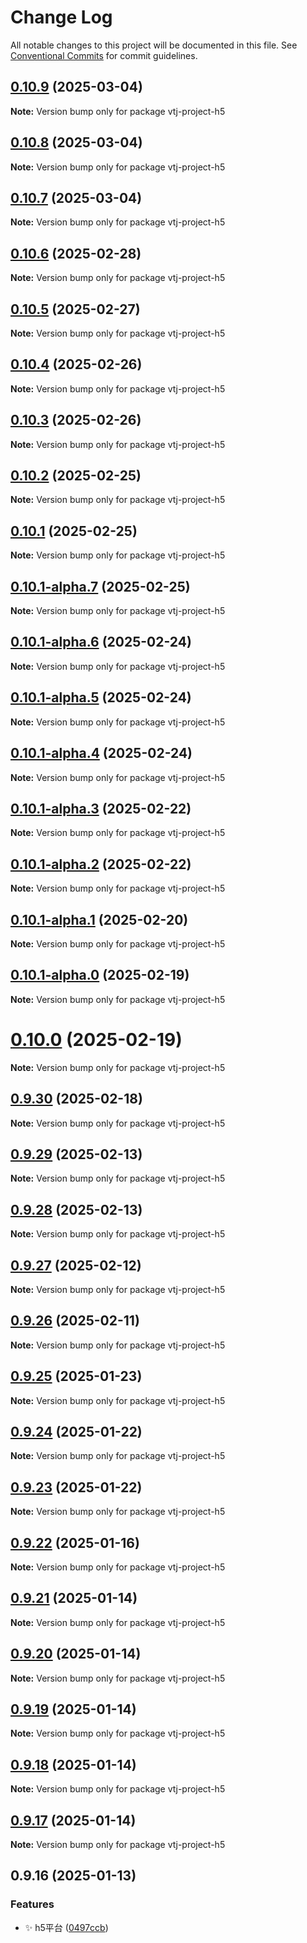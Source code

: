 # Change Log

All notable changes to this project will be documented in this file.
See [Conventional Commits](https://conventionalcommits.org) for commit guidelines.

## [0.10.9](https://gitee.com/newgateway/vtj/compare/vtj-project-h5@0.10.8...vtj-project-h5@0.10.9) (2025-03-04)

**Note:** Version bump only for package vtj-project-h5





## [0.10.8](https://gitee.com/newgateway/vtj/compare/vtj-project-h5@0.10.7...vtj-project-h5@0.10.8) (2025-03-04)

**Note:** Version bump only for package vtj-project-h5





## [0.10.7](https://gitee.com/newgateway/vtj/compare/vtj-project-h5@0.10.5...vtj-project-h5@0.10.7) (2025-03-04)

**Note:** Version bump only for package vtj-project-h5





## [0.10.6](https://gitee.com/newgateway/vtj/compare/vtj-project-h5@0.10.5...vtj-project-h5@0.10.6) (2025-02-28)

**Note:** Version bump only for package vtj-project-h5





## [0.10.5](https://gitee.com/newgateway/vtj/compare/vtj-project-h5@0.10.4...vtj-project-h5@0.10.5) (2025-02-27)

**Note:** Version bump only for package vtj-project-h5





## [0.10.4](https://gitee.com/newgateway/vtj/compare/vtj-project-h5@0.10.3...vtj-project-h5@0.10.4) (2025-02-26)

**Note:** Version bump only for package vtj-project-h5





## [0.10.3](https://gitee.com/newgateway/vtj/compare/vtj-project-h5@0.10.2...vtj-project-h5@0.10.3) (2025-02-26)

**Note:** Version bump only for package vtj-project-h5





## [0.10.2](https://gitee.com/newgateway/vtj/compare/vtj-project-h5@0.10.1...vtj-project-h5@0.10.2) (2025-02-25)

**Note:** Version bump only for package vtj-project-h5





## [0.10.1](https://gitee.com/newgateway/vtj/compare/vtj-project-h5@0.10.1-alpha.7...vtj-project-h5@0.10.1) (2025-02-25)

**Note:** Version bump only for package vtj-project-h5





## [0.10.1-alpha.7](https://gitee.com/newgateway/vtj/compare/vtj-project-h5@0.10.1-alpha.6...vtj-project-h5@0.10.1-alpha.7) (2025-02-25)

**Note:** Version bump only for package vtj-project-h5





## [0.10.1-alpha.6](https://gitee.com/newgateway/vtj/compare/vtj-project-h5@0.10.1-alpha.5...vtj-project-h5@0.10.1-alpha.6) (2025-02-24)

**Note:** Version bump only for package vtj-project-h5





## [0.10.1-alpha.5](https://gitee.com/newgateway/vtj/compare/vtj-project-h5@0.10.1-alpha.4...vtj-project-h5@0.10.1-alpha.5) (2025-02-24)

**Note:** Version bump only for package vtj-project-h5





## [0.10.1-alpha.4](https://gitee.com/newgateway/vtj/compare/vtj-project-h5@0.10.1-alpha.3...vtj-project-h5@0.10.1-alpha.4) (2025-02-24)

**Note:** Version bump only for package vtj-project-h5





## [0.10.1-alpha.3](https://gitee.com/newgateway/vtj/compare/vtj-project-h5@0.10.1-alpha.2...vtj-project-h5@0.10.1-alpha.3) (2025-02-22)

**Note:** Version bump only for package vtj-project-h5





## [0.10.1-alpha.2](https://gitee.com/newgateway/vtj/compare/vtj-project-h5@0.10.1-alpha.1...vtj-project-h5@0.10.1-alpha.2) (2025-02-22)

**Note:** Version bump only for package vtj-project-h5





## [0.10.1-alpha.1](https://gitee.com/newgateway/vtj/compare/vtj-project-h5@0.10.1-alpha.0...vtj-project-h5@0.10.1-alpha.1) (2025-02-20)

**Note:** Version bump only for package vtj-project-h5





## [0.10.1-alpha.0](https://gitee.com/newgateway/vtj/compare/vtj-project-h5@0.10.0...vtj-project-h5@0.10.1-alpha.0) (2025-02-19)

**Note:** Version bump only for package vtj-project-h5





# [0.10.0](https://gitee.com/newgateway/vtj/compare/vtj-project-h5@0.9.30...vtj-project-h5@0.10.0) (2025-02-19)

**Note:** Version bump only for package vtj-project-h5





## [0.9.30](https://gitee.com/newgateway/vtj/compare/vtj-project-h5@0.9.29...vtj-project-h5@0.9.30) (2025-02-18)

**Note:** Version bump only for package vtj-project-h5





## [0.9.29](https://gitee.com/newgateway/vtj/compare/vtj-project-h5@0.9.28...vtj-project-h5@0.9.29) (2025-02-13)

**Note:** Version bump only for package vtj-project-h5





## [0.9.28](https://gitee.com/newgateway/vtj/compare/vtj-project-h5@0.9.27...vtj-project-h5@0.9.28) (2025-02-13)

**Note:** Version bump only for package vtj-project-h5





## [0.9.27](https://gitee.com/newgateway/vtj/compare/vtj-project-h5@0.9.26...vtj-project-h5@0.9.27) (2025-02-12)

**Note:** Version bump only for package vtj-project-h5





## [0.9.26](https://gitee.com/newgateway/vtj/compare/vtj-project-h5@0.9.25...vtj-project-h5@0.9.26) (2025-02-11)

**Note:** Version bump only for package vtj-project-h5





## [0.9.25](https://gitee.com/newgateway/vtj/compare/vtj-project-h5@0.9.24...vtj-project-h5@0.9.25) (2025-01-23)

**Note:** Version bump only for package vtj-project-h5





## [0.9.24](https://gitee.com/newgateway/vtj/compare/vtj-project-h5@0.9.23...vtj-project-h5@0.9.24) (2025-01-22)

**Note:** Version bump only for package vtj-project-h5





## [0.9.23](https://gitee.com/newgateway/vtj/compare/vtj-project-h5@0.9.22...vtj-project-h5@0.9.23) (2025-01-22)

**Note:** Version bump only for package vtj-project-h5





## [0.9.22](https://gitee.com/newgateway/vtj/compare/vtj-project-h5@0.9.21...vtj-project-h5@0.9.22) (2025-01-16)

**Note:** Version bump only for package vtj-project-h5





## [0.9.21](https://gitee.com/newgateway/vtj/compare/vtj-project-h5@0.9.20...vtj-project-h5@0.9.21) (2025-01-14)

**Note:** Version bump only for package vtj-project-h5





## [0.9.20](https://gitee.com/newgateway/vtj/compare/vtj-project-h5@0.9.19...vtj-project-h5@0.9.20) (2025-01-14)

**Note:** Version bump only for package vtj-project-h5





## [0.9.19](https://gitee.com/newgateway/vtj/compare/vtj-project-h5@0.9.18...vtj-project-h5@0.9.19) (2025-01-14)

**Note:** Version bump only for package vtj-project-h5





## [0.9.18](https://gitee.com/newgateway/vtj/compare/vtj-project-h5@0.9.17...vtj-project-h5@0.9.18) (2025-01-14)

**Note:** Version bump only for package vtj-project-h5





## [0.9.17](https://gitee.com/newgateway/vtj/compare/vtj-project-h5@0.9.16...vtj-project-h5@0.9.17) (2025-01-14)

**Note:** Version bump only for package vtj-project-h5





## 0.9.16 (2025-01-13)


### Features

* ✨ h5平台 ([0497ccb](https://gitee.com/newgateway/vtj/commits/0497ccbb53f01a537176cae36f69b5d3019fc68e))
